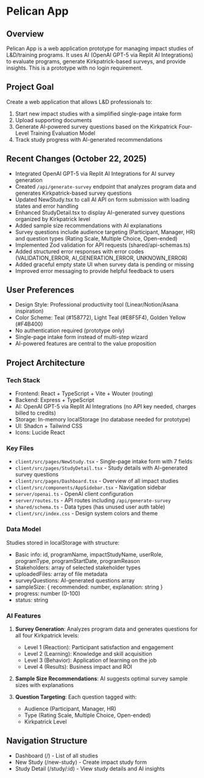 # Pelican App

## Overview
Pelican App is a web application prototype for managing impact studies of L&D/training programs. It uses AI (OpenAI GPT-5 via Replit AI Integrations) to evaluate programs, generate Kirkpatrick-based surveys, and provide insights. This is a prototype with no login requirement.

## Project Goal
Create a web application that allows L&D professionals to:
1. Start new impact studies with a simplified single-page intake form
2. Upload supporting documents
3. Generate AI-powered survey questions based on the Kirkpatrick Four-Level Training Evaluation Model
4. Track study progress with AI-generated recommendations

## Recent Changes (October 22, 2025)
- Integrated OpenAI GPT-5 via Replit AI Integrations for AI survey generation
- Created `/api/generate-survey` endpoint that analyzes program data and generates Kirkpatrick-based survey questions
- Updated NewStudy.tsx to call AI API on form submission with loading states and error handling
- Enhanced StudyDetail.tsx to display AI-generated survey questions organized by Kirkpatrick level
- Added sample size recommendations with AI explanations
- Survey questions include audience targeting (Participant, Manager, HR) and question types (Rating Scale, Multiple Choice, Open-ended)
- Implemented Zod validation for API requests (shared/api-schemas.ts)
- Added structured error responses with error codes (VALIDATION_ERROR, AI_GENERATION_ERROR, UNKNOWN_ERROR)
- Added graceful empty state UI when survey data is pending or missing
- Improved error messaging to provide helpful feedback to users

## User Preferences
- Design Style: Professional productivity tool (Linear/Notion/Asana inspiration)
- Color Scheme: Teal (#158772), Light Teal (#E8F5F4), Golden Yellow (#F4B400)
- No authentication required (prototype only)
- Single-page intake form instead of multi-step wizard
- AI-powered features are central to the value proposition

## Project Architecture

### Tech Stack
- Frontend: React + TypeScript + Vite + Wouter (routing)
- Backend: Express + TypeScript
- AI: OpenAI GPT-5 via Replit AI Integrations (no API key needed, charges billed to credits)
- Storage: In-memory localStorage (no database needed for prototype)
- UI: Shadcn + Tailwind CSS
- Icons: Lucide React

### Key Files
- `client/src/pages/NewStudy.tsx` - Single-page intake form with 7 fields
- `client/src/pages/StudyDetail.tsx` - Study details with AI-generated survey questions
- `client/src/pages/Dashboard.tsx` - Overview of all impact studies
- `client/src/components/AppSidebar.tsx` - Navigation sidebar
- `server/openai.ts` - OpenAI client configuration
- `server/routes.ts` - API routes including `/api/generate-survey`
- `shared/schema.ts` - Data types (has unused user auth table)
- `client/src/index.css` - Design system colors and theme

### Data Model
Studies stored in localStorage with structure:
- Basic info: id, programName, impactStudyName, userRole, programType, programStartDate, programReason
- Stakeholders: array of selected stakeholder types
- uploadedFiles: array of file metadata
- surveyQuestions: AI-generated questions array
- sampleSize: { recommended: number, explanation: string }
- progress: number (0-100)
- status: string

### AI Features
1. **Survey Generation**: Analyzes program data and generates questions for all four Kirkpatrick levels:
   - Level 1 (Reaction): Participant satisfaction and engagement
   - Level 2 (Learning): Knowledge and skill acquisition
   - Level 3 (Behavior): Application of learning on the job
   - Level 4 (Results): Business impact and ROI

2. **Sample Size Recommendations**: AI suggests optimal survey sample sizes with explanations

3. **Question Targeting**: Each question tagged with:
   - Audience (Participant, Manager, HR)
   - Type (Rating Scale, Multiple Choice, Open-ended)
   - Kirkpatrick Level

## Navigation Structure
- Dashboard (/) - List of all studies
- New Study (/new-study) - Create impact study form
- Study Detail (/study/:id) - View study details and AI insights
